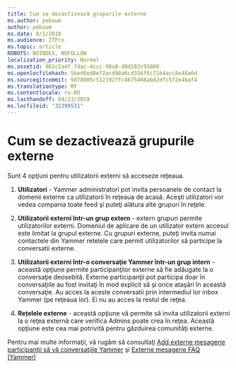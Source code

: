 ```yaml
---
title: Cum se dezactivează grupurile externe
ms.author: pebaum
author: pebaum
ms.date: 8/1/2018
ms.audience: ITPro
ms.topic: article
ROBOTS: NOINDEX, NOFOLLOW
localization_priority: Normal
ms.assetid: 962c2a4f-7dac-4ccc-98a8-d0d283c95808
ms.openlocfilehash: 5bed0ed8e72acd98a6cd356f6c71b4acc8e48a6d
ms.sourcegitcommit: 9d78905c512192ffc4675468abd2efc5f2e4baf4
ms.translationtype: MT
ms.contentlocale: ro-RO
ms.lasthandoff: 04/23/2019
ms.locfileid: "32399531"
---
```

# <a name="how-to-disable-external-groups"></a>Cum se dezactivează grupurile externe

Sunt 4 opţiuni pentru utilizatorii externi să acceseze rețeaua.
  
1. **Utilizatori** - Yammer administratori pot invita persoanele de contact la domenii externe ca utilizatorii în reţeaua de acasă. Aceşti utilizatori vor vedea compania toate feed şi puteţi alătura alte grupuri în reţele. 
    
2. **Utilizatorii externi într-un grup extern** - extern grupuri permite utilizatorilor externi. Domeniul de aplicare de un utilizator extern accesul este limitat la grupul externe. Cu grupuri externe, puteţi invita numai contactele din Yammer retelele care permit utilizatorilor să participe la conversatii externe. 
    
3. **Utilizatorii externi într-o conversaţie Yammer într-un grup intern** - această opţiune permite participanţilor externe să fie adăugate la o conversaţie deosebită. Externe participanţii pot participa doar în conversaţiile au fost invitaţi în mod explicit să şi orice ataşări în această conversaţie. Au acces la aceste conversatii prin intermediul lor inbox Yammer (pe reţeaua lor). Ei nu au acces la restul de reţea. 
    
4. **Rețelele externe** - această opţiune vă permite să invita utilizatorii externi la o reţea externă care verifica Admins poate crea în reţea. Această opţiune este cea mai potrivită pentru găzduirea comunităţi externe. 
    
Pentru mai multe informaţii, vă rugăm să consultaţi [Add externe mesagerie participanţii să vă conversaţiile Yammer](https://support.office.com/article/add-external-messaging-participants-to-your-yammer-conversations-423653bb-86b2-4eac-9d7e-dca121f7c16c?ui=en-US&amp;rs=en-US&amp;ad=US) şi [Externe mesagerie FAQ (Yammer)](https://support.office.com/article/External-messaging-FAQ-Yammer-35b59d6c-bb1c-4541-bf19-9f67d2f2b199)
  

